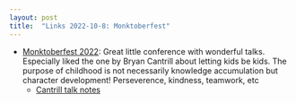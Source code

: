 ```yaml
---
layout: post
title:  "Links 2022-10-8: Monktoberfest"
---
```


* [Monktoberfest 2022](https://twitter.com/webchick/status/1578434911773474816): Great little conference with wonderful talks. Especially liked the one by Bryan Cantrill about letting kids be kids. The purpose of childhood is not necessarily knowledge accumulation but character development! Perseverence, kindness, teamwork, etc
  * [Cantrill talk notes](https://twitter.com/webchick/status/1578405481554579457)
